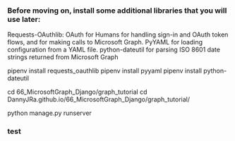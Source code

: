 ### Before moving on, install some additional libraries that you will use later:

Requests-OAuthlib: OAuth for Humans for handling sign-in and OAuth token flows, and for making calls to Microsoft Graph.
PyYAML for loading configuration from a YAML file.
python-dateutil for parsing ISO 8601 date strings returned from Microsoft Graph

pipenv install requests_oauthlib 
pipenv install pyyaml 
pipenv install python-dateutil

cd 66_MicrosoftGraph_Django/graph_tutorial
cd DannyJRa.github.io/66_MicrosoftGraph_Django/graph_tutorial/

python manage.py runserver

### test
